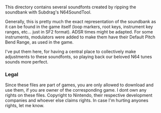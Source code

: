 This directory contains several soundfonts created by ripping the soundbank with Subdrag's N64SoundTool.

Generally, this is pretty much the exact representation of the soundbank as it can be found in the game itself (loop markers, root keys, instrument key ranges, etc... just in SF2 format). ADSR times might be adapted. For some instruments, modulators were added to make them have their Default Pitch Bend Range, as used in the game.

I've put them here, for having a central place to collectively make adjustments to these soundfonts, so playing back our beloved N64 tunes sounds more perfect.

### Legal

Since these files are part of games, you are only allowed to download and use them, if you are owner of the corresponding game. I dont own any rights on these files. Copyright to Nintendo, their respective development companies and whoever else claims rights. In case I'm hurting anyones rights, let me know.
